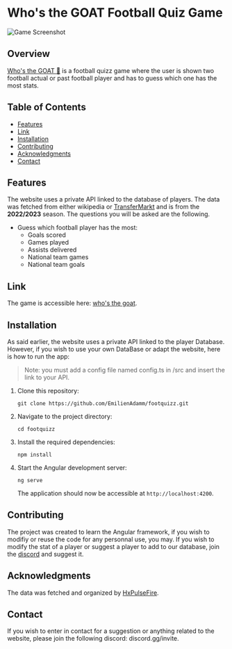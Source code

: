 
# Who's the GOAT Football Quiz Game

![Game Screenshot](https://rossottiranch.com/wp-content/uploads/2017/05/goat-banner.jpg)

## Overview

[Who's the GOAT :goat:]((https://goatest.football)) is a football quizz game where the user is shown two football actual or past football player and has to guess which one has the most stats.
## Table of Contents

-   [Features](https://github.com/EmilienAdamm/footquizz/main/README.md#features)
-   [Link](https://github.com/EmilienAdamm/footquizz/main/README.md#Link)
-   [Installation](https://github.com/EmilienAdamm/footquizz/main/README.md#Installation)
-   [Contributing](https://github.com/EmilienAdamm/footquizz/main/README.md#Contributing)
-   [Acknowledgments](https://github.com/EmilienAdamm/footquizz/main/README.md#acknowledgments)
-   [Contact](https://github.com/EmilienAdamm/footquizz/edit/README.md#contact)

## Features
The website uses a private API linked to the database of players.
The data was fetched from either wikipedia or [TransferMarkt](https://www.transfermarkt.fr/) and is from the **2022/2023** season.
The questions you will be asked are the following.
-   Guess which football player has the most:
    -   Goals scored
    -   Games played
    -   Assists delivered
    -   National team games
    -   National team goals

## Link

The game is accessible here: [who's the goat](https://goatest.football).

## Installation
As said earlier, the website uses a private API linked to the player Database. However, if you wish to use your own DataBase or adapt the website, here is how to run the app:
> Note: you must add a config file named config.ts in /src and insert the link to your API.
1.  Clone this repository:

    
    `git clone https://github.com/EmilienAdamm/footquizz.git` 
    
2.  Navigate to the project directory:
    
    `cd footquizz`
    
3.  Install the required dependencies:
  
  
    `npm install` 
    
4.  Start the Angular development server:
        
    `ng serve` 
    
    The application should now be accessible at `http://localhost:4200`.

## Contributing

The project was created to learn the Angular framework, if you wish to modifiy or reuse the code for any personnal use, you may. If you wish to modify the stat of a player or suggest a player to add to our database, join the [discord](https://discord.gg/) and suggest it.

## Acknowledgments

The data was fetched and organized by [HxPulseFire](https://www.github.com/HxPulsefire).

## Contact

If you wish to enter in contact for a suggestion or anything related to the website, please join the following discord: discord.gg/invite.
